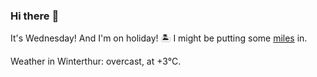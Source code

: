 ### Hi there :wave:

It's Wednesday! And I'm on holiday! :desert_island: I might be putting some [miles](https://www.strava.com/athletes/889963) in.

Weather in Winterthur: overcast, at +3°C.

